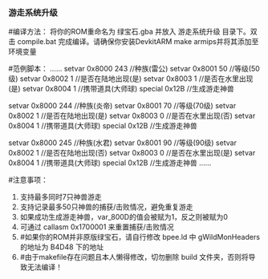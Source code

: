 ### 游走系统升级 ###

#编译方法：
将你的ROM重命名为 绿宝石.gba 并放入 游走系统升级 目录下。双击 compile.bat 完成编译。请确保你安装DevkitARM make armips并将其添加至环境变量

#范例脚本：
......
setvar 0x8000 243	//种族(雷公)
setvar 0x8001 50	//等级(50级)
setvar 0x8002 1		//是否在陆地出现(是)
setvar 0x8003 1		//是否在水里出现(是)
setvar 0x8004 1		//携带道具(大师球)
special 0x12B		//生成游走神兽

setvar 0x8000 244	//种族(炎帝)
setvar 0x8001 70	//等级(70级)
setvar 0x8002 1		//是否在陆地出现(是)
setvar 0x8003 0		//是否在水里出现(否)
setvar 0x8004 1		//携带道具(大师球)
special 0x12B		//生成游走神兽

setvar 0x8000 245	//种族(水君)
setvar 0x8001 90	//等级(90级)
setvar 0x8002 1		//是否在陆地出现(否)
setvar 0x8003 0		//是否在水里出现(是)
setvar 0x8004 1		//携带道具(大师球)
special 0x12B		//生成游走神兽
......


#注意事项：
1. 支持最多同时7只神兽游走
2. 支持记录最多50只神兽的捕获/击败情况，避免重复游走
3. 如果成功生成游走神兽，var_800D的值会被赋为1，反之则被赋为0
4. 可通过 callasm 0x1700001 来重置捕获/击败情况
5. #如果你的ROM并非原版绿宝石，请自行修改 bpee.ld 中 gWildMonHeaders 的地址为 B4D48 下的地址
6. #由于makefile存在问题且本人懒得修改，切勿删除 build 文件夹，否则将导致无法编译！
